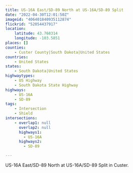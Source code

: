 ```yaml
---
title: US-16A East/SD-89 North at US-16A/SD-89 Split
date: "2022-04-30T12:01:50Z"
imageid: "406401840935112874"
flickrid: "52054437917"
location:
    latitude: 43.768314
    longitude: -103.5851
places: []
counties:
    - Custer County|South Dakota|United States
countries:
    - United States
states:
    - South Dakota|United States
highwaytypes:
    - US Highway
    - South Dakota State Highway
highways:
    - US-16A
    - SD-89
tags:
    - Intersection
    - Shield
intersections:
    - overlap1: null
      overlap2: null
      highways1:
        - US-16A
      highways2:
        - SD-89

---
```

US-16A East/SD-89 North at US-16A/SD-89 Split in Custer.